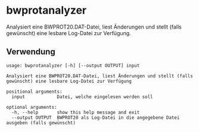 # bwprotanalyzer

Analysiert eine BWPROT20.DAT-Datei, liest Änderungen und stellt (falls gewünscht) eine lesbare Log-Datei zur Verfügung.

## Verwendung

```usage
usage: bwprotanalyzer [-h] [--output OUTPUT] input

Analysiert eine BWPROT20.DAT-Datei, liest Änderungen und stellt (falls gewünscht) eine lesbare Log-Datei zur Verfügung

positional arguments:
  input            Datei, welche eingelesen werden soll

optional arguments:
  -h, --help       show this help message and exit
  --output OUTPUT  BWPROT20 als Log-Datei in die angegebene Datei ausgeben (falls gewünscht)
```
